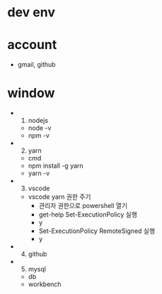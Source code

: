# dev env

# account 
- gmail, github

# window 
- 1. nodejs 
  - node -v 
  - npm -v 
   
- 2. yarn 
  - cmd 
  - npm install -g yarn 
  - yarn -v 
  
- 3. vscode
  - vscode yarn 권한 주기 
    - 관리자 권한으로 powershell 열기 
    - get-help Set-ExecutionPolicy 실행
    - y
    - Set-ExecutionPolicy RemoteSigned 실행 
    - y
   
- 4. github 

- 5. mysql 
  - db 
  - workbench 
